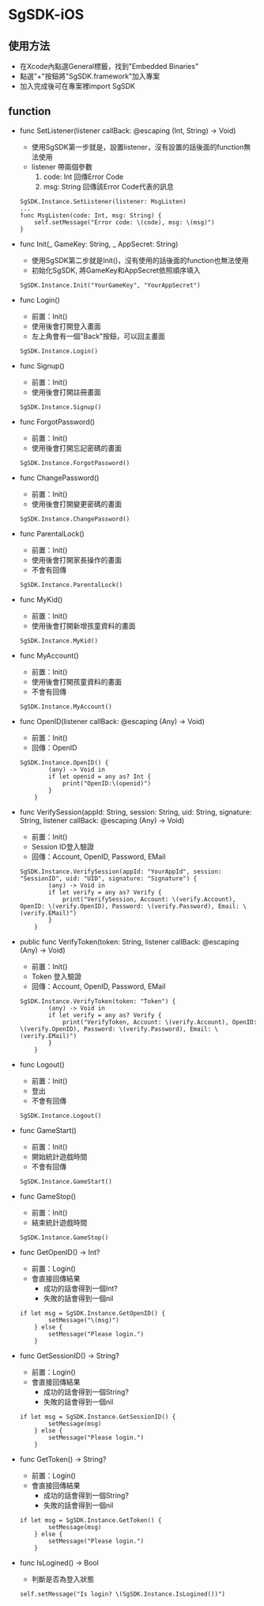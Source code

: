 # SgSDK-iOS

## 使用方法
  - 在Xcode內點選General標籤，找到"Embedded Binaries"
  - 點選"+"按鈕將"SgSDK.framework"加入專案
  - 加入完成後可在專案裡import SgSDK

## function
  - func SetListener(listener callBack: @escaping (Int, String) -> Void)
    - 使用SgSDK第一步就是，設置listener，沒有設置的話後面的function無法使用
    - listener 帶兩個參數
      1. code: Int 回傳Error Code
      2. msg: String 回傳該Error Code代表的訊息
    ```
    SgSDK.Instance.SetListener(listener: MsgListen)
    ...
    func MsgListen(code: Int, msg: String) {
        self.setMessage("Error code: \(code), msg: \(msg)")
    }
    ```
  - func Init(\_ GameKey: String, \_ AppSecret: String)
    - 使用SgSDK第二步就是Init()，沒有使用的話後面的function也無法使用
    - 初始化SgSDK, 將GameKey和AppSecret依照順序填入
    ```
    SgSDK.Instance.Init("YourGameKey", "YourAppSecret")
    ```

  - func Login()
    - 前置：Init()
    - 使用後會打開登入畫面
    - 左上角會有一個"Back"按鈕，可以回主畫面
    ```
    SgSDK.Instance.Login()
    ```
  - func Signup()
    - 前置：Init()
    - 使用後會打開註冊畫面
    ```
    SgSDK.Instance.Signup()
    ```

  - func ForgotPassword()
    - 前置：Init()
    - 使用後會打開忘記密碼的畫面
    ```
    SgSDK.Instance.ForgotPassword()
    ```

  - func ChangePassword()
    - 前置：Init()
    - 使用後會打開變更密碼的畫面
    ```
    SgSDK.Instance.ChangePassword()
    ```

  - func ParentalLock()
    - 前置：Init()
    - 使用後會打開家長操作的畫面
    - 不會有回傳
    ```
    SgSDK.Instance.ParentalLock()
    ```
  - func MyKid()
    - 前置：Init()
    - 使用後會打開新增孩童資料的畫面
    ```
    SgSDK.Instance.MyKid()
    ```
  - func MyAccount()
    - 前置：Init()
    - 使用後會打開孩童資料的畫面
    - 不會有回傳
    ```
    SgSDK.Instance.MyAccount()
    ```
  - func OpenID(listener callBack: @escaping (Any) -> Void)
    - 前置：Init()
    - 回傳：OpenID
    ```
    SgSDK.Instance.OpenID() {
            (any) -> Void in
            if let openid = any as? Int {
                print("OpenID:\(openid)")
            }
        }
    ```

  - func VerifySession(appId: String, session: String, uid: String, signature: String, listener callBack: @escaping (Any) -> Void)
    - 前置：Init()
    - Session ID登入驗證
    - 回傳：Account, OpenID, Password, EMail
    ```
    SgSDK.Instance.VerifySession(appId: "YourAppId", session: "SessionID", uid: "UID", signature: "Signature") {
            (any) -> Void in
            if let verify = any as? Verify {
                print("VerifySession, Account: \(verify.Account), OpenID: \(verify.OpenID), Password: \(verify.Password), Email: \(verify.EMail)")
            }
        }
    ```

  - public func VerifyToken(token: String, listener callBack: @escaping (Any) -> Void)
    - 前置：Init()
    - Token 登入驗證
    - 回傳：Account, OpenID, Password, EMail
    ```
    SgSDK.Instance.VerifyToken(token: "Token") {
            (any) -> Void in
            if let verify = any as? Verify {
                print("VerifyToken, Account: \(verify.Account), OpenID: \(verify.OpenID), Password: \(verify.Password), Email: \(verify.EMail)")
            }
        }
    ```

  - func Logout()
    - 前置：Init()
    - 登出
    - 不會有回傳
    ```
    SgSDK.Instance.Logout()
    ```

  - func GameStart()
    - 前置：Init()
    - 開始統計遊戲時間
    - 不會有回傳
    ```
    SgSDK.Instance.GameStart()
    ```

  - func GameStop()
    - 前置：Init()
    - 結束統計遊戲時間
    ```
    SgSDK.Instance.GameStop()
    ```

  - func GetOpenID() -> Int?
    - 前置：Login()
    - 會直接回傳結果
      - 成功的話會得到一個Int?
      - 失敗的話會得到一個nil
    ```
    if let msg = SgSDK.Instance.GetOpenID() {
            setMessage("\(msg)")
        } else {
            setMessage("Please login.")
        }
    ```

  - func GetSessionID() -> String?
    - 前置：Login()
    - 會直接回傳結果
      - 成功的話會得到一個String?
      - 失敗的話會得到一個nil
    ```
    if let msg = SgSDK.Instance.GetSessionID() {
            setMessage(msg)
        } else {
            setMessage("Please login.")
        }
    ```

  - func GetToken() -> String?
    - 前置：Login()
    - 會直接回傳結果
      - 成功的話會得到一個String?
      - 失敗的話會得到一個nil
    ```
    if let msg = SgSDK.Instance.GetToken() {
            setMessage(msg)
        } else {
            setMessage("Please login.")
        }
    ```
  - func IsLogined() -> Bool
    - 判斷是否為登入狀態
    ```
    self.setMessage("Is login? \(SgSDK.Instance.IsLogined())")
    ```
